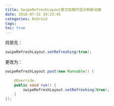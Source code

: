 ```yaml
---
title: SwipeRefreshLayout首次加载时显示刷新动画
date: 2016-07-31 19:23:45
categories: Android
tags:
toc: true
---
```


将原先：
```java
swipeRefreshLayout.setRefreshing(true);
```
更改为：
```java
swipeRefreshLayout.post(new Runnable() {
            
    @Override
    public void run() {
        swipeRefreshLayout.setRefreshing(true);
    }
});
```